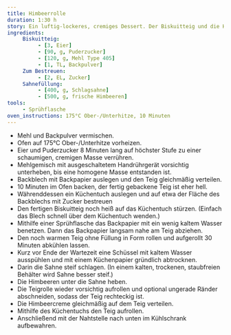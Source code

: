 ```yaml
---
title: Himbeerrolle
duration: 1:30 h
story: Ein luftig-lockeres, cremiges Dessert. Der Biskuitteig und die Himbeeren sorgen dabei für eine angenehme Süße. Die Grundmenge reicht zum Ausstreichen des Teigs auf einem Backblech. Bei z.B. halbierter Menge nutzt man entsprechend nur die halbe Backblech-Länge.
ingredients:
     Biskuitteig:
          - [3, Eier]
          - [90, g, Puderzucker]
          - [120, g, Mehl Type 405]
          - [1, TL, Backpulver]
     Zum Bestreuen:
          - [2, EL, Zucker]
     Sahnefüllung:
          - [400, g, Schlagsahne]
          - [500, g, frische Himbeeren]
tools:
     - Sprühflasche
oven_instructions: 175°C Ober-/Unterhitze, 10 Minuten
---
```


* Mehl und Backpulver vermischen.
* Ofen auf 175°C Ober-/Unterhitze vorheizen.
* Eier und Puderzucker 8 Minuten lang auf höchster Stufe zu einer schaumigen, cremigen Masse verrühren.
* Mehlgemisch mit ausgeschaltetem Handrührgerät vorsichtig unterheben, bis eine homogene Masse entstanden ist.
* Backblech mit Backpapier auslegen und den Teig gleichmäßig verteilen.
* 10 Minuten im Ofen backen, der fertig gebackene Teig ist eher hell.
* Währenddessen ein Küchentuch auslegen und auf etwa der Fläche des Backblechs mit Zucker bestreuen
* Den fertigen Biskuitteig noch heiß auf das Küchentuch stürzen. (Einfach das Blech schnell über dem Küchentuch wenden.)
* Mithilfe einer Sprühflasche das Backpapier mit ein wenig kaltem Wasser benetzen. Dann das Backpapier langsam nahe am Teig abziehen.
* Den noch warmen Teig ohne Füllung in Form rollen und aufgerollt 30 Minuten abkühlen lassen.
* Kurz vor Ende der Wartezeit eine Schüssel mit kaltem Wasser ausspühlen und mit einem Küchenpapier gründlich abtrocknen.
* Darin die Sahne steif schlagen. (In einem kalten, trockenen, staubfreien Behälter wird Sahne besser steif.)
* Die Himbeeren unter die Sahne heben.
* Die Teigrolle wieder vorsichtig aufrollen und optional ungerade Ränder abschneiden, sodass der Teig rechteckig ist.
* Die Himbeercreme gleichmäßig auf dem Teig verteilen.
* Mithilfe des Küchentuchs den Teig aufrollen.
* Anschließend mit der Nahtstelle nach unten im Kühlschrank aufbewahren.
